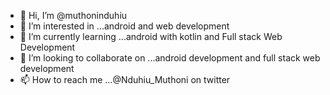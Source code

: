 - 👋 Hi, I’m @muthoninduhiu
- 👀 I’m interested in ...android and web development
- 🌱 I’m currently learning ...android with kotlin and Full stack Web Development
- 💞️ I’m looking to collaborate on ...android development and full stack web development
- 📫 How to reach me ...@Nduhiu_Muthoni on twitter

<!---
muthoninduhiu/muthoninduhiu is a ✨ special ✨ repository because its `README.md` (this file) appears on your GitHub profile.
You can click the Preview link to take a look at your changes.
--->
